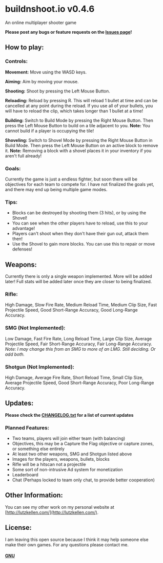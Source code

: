 # buildnshoot.io v0.4.6
An online multiplayer shooter game

**Please post any bugs or feature requests on the [Issues page](https://github.com/crkellen/bands/issues)!**

## How to play:
### Controls:
**Movement:** Move using the WASD keys.

**Aiming:** Aim by moving your mouse.

**Shooting:** Shoot by pressing the Left Mouse Button.

**Reloading:** Reload by pressing R. This will reload 1 bullet at time and can be cancelled at any point during the reload. If you use all of your bullets, you will have to reload the clip, which takes longer than 1 bullet at a time!

**Building:** Switch to Build Mode by pressing the Right Mouse Button. Then press the Left Mouse Button to build on a tile adjacent to you. **Note:** You cannot build if a player is occupying the tile!

**Shoveling:** Switch to Shovel Mode by pressing the Right Mouse Button in Build Mode. Then press the Left Mouse Button on an active block to remove it. **Note:** Removing a block with a shovel places it in your inventory if you aren't full already!

### Goals:
Currently the game is just a endless fighter, but soon there will be objectives for each team to compete for. I have not finalized the goals yet, and there may end up being multiple game modes.

### Tips:
- Blocks can be destroyed by shooting them (3 hits), or by using the Shovel! 
- You can see when the other players have to reload, use this to your advantage!
- Players can't shoot when they don't have their gun out, attack them then!
- Use the Shovel to gain more blocks. You can use this to repair or move defenses!

## Weapons:
Currently there is only a single weapon implemented. More will be added later! Full stats will be added later once they are closer to being finalized.

### Rifle:
High Damage, Slow Fire Rate, Medium Reload Time, Medium Clip Size, Fast Projectile Speed, Good Short-Range Accuracy, Good Long-Range Accuracy.

### SMG (Not Implemented):
Low Damage, Fast Fire Rate, Long Reload Time, Large Clip Size, Average Projectile Speed, Fair Short-Range Accuracy, Fair Long-Range Accuracy.
*Note: I may change this from an SMG to more of an LMG. Still deciding. Or add both.*

### Shotgun (Not Implemented):
High Damage, Average Fire Rate, Short Reload Time, Small Clip Size, Average Projectile Speed, Good Short-Range Accuracy, Poor Long-Range Accuracy.

## Updates:
**Please check the [CHANGELOG.txt](CHANGELOG.txt) for a list of current updates**

### Planned Features:
- Two teams, players will join either team (with balancing)
- Objectives, this may be a Capture the Flag objective or capture zones, or something else entirely
- At least two other weapons, SMG and Shotgun listed above
- Images for the players, weapons, bullets, blocks
- Rifle will be a hitscan not a projectile
- Some sort of non-intrusive Ad system for monetization
- Leaderboard
- Chat (Perhaps locked to team only chat, to provide better cooperation)

## Other Information:
You can see my other work on my personal website at [http://lutzkellen.com/](http://lutzkellen.com/).

## License:
I am leaving this open source because I think it may help someone else make their own games.
For any questions please contact me.

#### [GNU](LICENSE.md)
